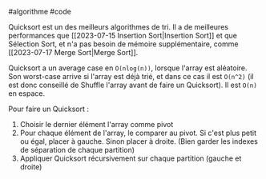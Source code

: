 #algorithme #code 

Quicksort est un des meilleurs algorithmes de tri. Il a de meilleures performances que [[2023-07-15 Insertion Sort|Insertion Sort]] et que Sélection Sort, et n'a pas besoin de mémoire supplémentaire, comme [[2023-07-17 Merge Sort|Merge Sort]].

Quicksort a un average case en `O(nlog(n))`, lorsque l'array est aléatoire. Son worst-case arrive si l'array est déjà trié, et dans ce cas il est `O(n^2)` (il est donc conseillé de Shuffle l'array avant de faire un Quicksort). Il est `O(n)` en espace.

Pour faire un Quicksort :
1. Choisir le dernier élément l'array comme pivot
2. Pour chaque élément de l'array, le comparer au pivot. Si c'est plus petit ou égal, placer à gauche. Sinon placer à droite. (Bien garder les indexes de séparation de chaque partition)
3. Appliquer Quicksort récursivement sur chaque partition (gauche et droite)